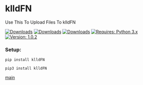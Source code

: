 # klldFN
Use This To Upload Files To klldFN

[![Downloads](https://pepy.tech/badge/klldFN)](https://pepy.tech/project/klldFN)
[![Downloads](https://pepy.tech/badge/klldFN/week)](https://pepy.tech/project/klldFN)
[![Downloads](https://pepy.tech/badge/klldFN/month)](https://pepy.tech/project/klldFN)
[![Requires: Python 3.x](https://img.shields.io/pypi/pyversions/klldFN.svg)](https://pypi.org/project/klldFN/)
[![Version: 1.0.2](https://img.shields.io/pypi/v/klldFN.svg)](https://pypi.org/project/klldFN/)

### Setup:
``pip install klldFN``

``pip3 install klldFN``

[main](https://github.com/klldme/klldFN/tree/main "github.com/klldme/klldv5/tree/main")

